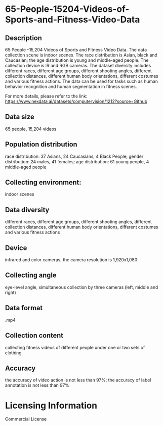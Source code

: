 # 65-People-15204-Videos-of-Sports-and-Fitness-Video-Data

## Description
65 People –15,204 Videos of Sports and Fitness Video Data. The data collection scene is indoor scenes. The race distribution is Asian, black and Caucasian; the age distribution is young and middle-aged people. The collection device is IR and RGB cameras. The dataset diversity includes different races, different age groups, different shooting angles, different collection distances, different human body orientations, different costumes and various fitness actions. The data can be used for tasks such as human behavior recognition and human segmentation in fitness scenes.

For more details, please refer to the link: https://www.nexdata.ai/datasets/computervision/1212?source=Github


## Data size
65 people, 15,204 videos
## Population distribution
race distribution: 37 Asians, 24 Caucasians, 4 Black People; gender distribution: 24 males, 41 females; age distribution: 61 young people, 4 middle-aged people
## Collecting environment:
indoor scenes
## Data diversity
different races, different age groups, different shooting angles, different collection distances, different human body orientations, different costumes and various fitness actions
## Device
infrared and color cameras, the camera resolution is 1,920x1,080
## Collecting angle
eye-level angle, simultaneous collection by three cameras (left, middle and right)
## Data format
.mp4
## Collection content
collecting fitness videos of different people under one or two sets of clothing
## Accuracy
the accuracy of video action is not less than 97%; the accuracy of label annotation is not less than 97%
# Licensing Information
Commercial License
